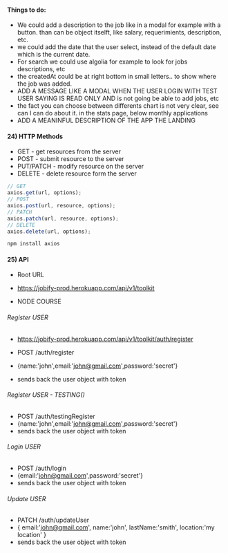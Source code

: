 #### Things to do:

- We could add a description to the job like in a modal for example with a button. than can be object itselft, like salary, requerimients, description, etc.
- we could add the date that the user select, instead of the default date which is the current date.
- For search we could use algolia for example to look for jobs descriptions, etc
- the createdAt could be at right bottom in small letters.. to show where the job was added.
- ADD A MESSAGE LIKE A MODAL WHEN THE USER LOGIN WITH TEST USER SAYING IS READ ONLY AND is not going be able to add jobs, etc
- the fact you can choose between differents chart is not very clear, see can I can do about it. in the stats page, below monthly applications
- ADD A MEANINFUL DESCRIPTION OF THE APP THE LANDING

#### 24) HTTP Methods

- GET - get resources from the server
- POST - submit resource to the server
- PUT/PATCH - modify resource on the server
- DELETE - delete resource form the server

```js
// GET
axios.get(url, options);
// POST
axios.post(url, resource, options);
// PATCH
axios.patch(url, resource, options);
// DELETE
axios.delete(url, options);
```

```sh
npm install axios
```

#### 25) API

- Root URL
- https://jobify-prod.herokuapp.com/api/v1/toolkit

- NODE COURSE

###### Register USER

- https://jobify-prod.herokuapp.com/api/v1/toolkit/auth/register

- POST /auth/register
- {name:'john',email:'john@gmail.com',password:'secret'}
- sends back the user object with token

###### Register USER - TESTING()

- POST /auth/testingRegister
- {name:'john',email:'john@gmail.com',password:'secret'}
- sends back the user object with token

###### Login USER

- POST /auth/login
- {email:'john@gmail.com',password:'secret'}
- sends back the user object with token

###### Update USER

- PATCH /auth/updateUser
- { email:'john@gmail.com', name:'john', lastName:'smith', location:'my location' }
- sends back the user object with token
